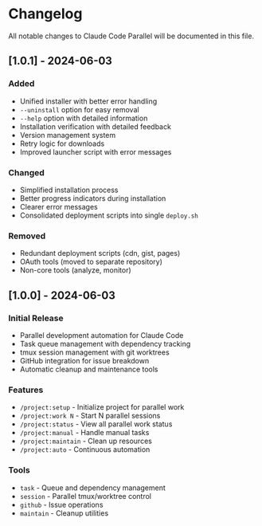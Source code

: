 # Changelog

All notable changes to Claude Code Parallel will be documented in this file.

## [1.0.1] - 2024-06-03

### Added
- Unified installer with better error handling
- `--uninstall` option for easy removal
- `--help` option with detailed information
- Installation verification with detailed feedback
- Version management system
- Retry logic for downloads
- Improved launcher script with error messages

### Changed
- Simplified installation process
- Better progress indicators during installation
- Clearer error messages
- Consolidated deployment scripts into single `deploy.sh`

### Removed
- Redundant deployment scripts (cdn, gist, pages)
- OAuth tools (moved to separate repository)
- Non-core tools (analyze, monitor)

## [1.0.0] - 2024-06-03

### Initial Release
- Parallel development automation for Claude Code
- Task queue management with dependency tracking
- tmux session management with git worktrees
- GitHub integration for issue breakdown
- Automatic cleanup and maintenance tools

### Features
- `/project:setup` - Initialize project for parallel work
- `/project:work N` - Start N parallel sessions
- `/project:status` - View all parallel work status
- `/project:manual` - Handle manual tasks
- `/project:maintain` - Clean up resources
- `/project:auto` - Continuous automation

### Tools
- `task` - Queue and dependency management
- `session` - Parallel tmux/worktree control
- `github` - Issue operations
- `maintain` - Cleanup utilities